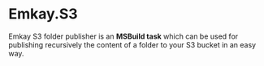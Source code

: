 Emkay.S3
========

Emkay S3 folder publisher is an **MSBuild task** which can be used for publishing recursively the content of a folder to your S3 bucket in an easy way.

